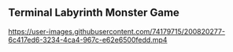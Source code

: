 ## Terminal Labyrinth Monster Game


https://user-images.githubusercontent.com/74179715/200820277-6c417ed6-3234-4ca4-967c-e62e6500fedd.mp4

